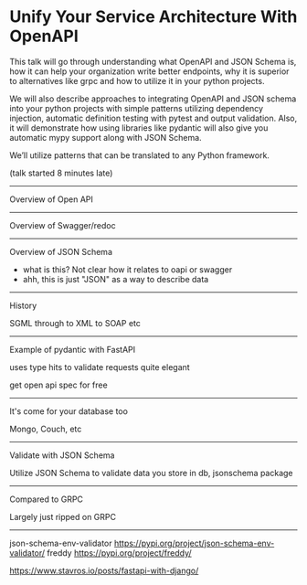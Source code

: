 # Unify Your Service Architecture With OpenAPI

This talk will go through understanding what OpenAPI and JSON Schema is, how it
can help your organization write better endpoints, why it is superior to
alternatives like grpc and how to utilize it in your python projects.

We will also describe approaches to integrating OpenAPI and JSON schema into
your python projects with simple patterns utilizing dependency injection,
automatic definition testing with pytest and output validation. Also, it will
demonstrate how using libraries like pydantic will also give you automatic mypy
support along with JSON Schema.

We’ll utilize patterns that can be translated to any Python framework.

(talk started 8 minutes late)

---

Overview of Open API

---

Overview of Swagger/redoc

---

Overview of JSON Schema

- what is this? Not clear how it relates to oapi or swagger
- ahh, this is just "JSON" as a way to describe data

---

History

SGML through to XML to SOAP etc

---

Example of pydantic with FastAPI

uses type hits to validate requests
quite elegant

get open api spec for free

---

It's come for your database too

Mongo, Couch, etc

---

Validate with JSON Schema

Utilize JSON Schema to validate data you store in db, jsonschema package

---

Compared to GRPC

Largely just ripped on GRPC

---

json-schema-env-validator https://pypi.org/project/json-schema-env-validator/
freddy https://pypi.org/project/freddy/

https://www.stavros.io/posts/fastapi-with-django/
